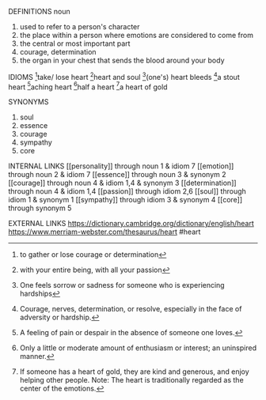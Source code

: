 DEFINITIONS
noun
1. used to refer to a person's character
2. the place within a person where emotions are considered to come from
3. the central or most important part
4. courage, determination
5. the organ in your chest that sends the blood around your body

IDIOMS
[^1]take/ lose heart
[^2]heart and soul
[^3]\(one's) heart bleeds
[^4]a stout heart
[^5]aching heart
[^6]half a heart
[^7]a heart of gold

SYNONYMS
1. soul
2. essence
3. courage
4. sympathy
5. core

INTERNAL LINKS
[[personality]] through noun 1 & idiom 7
[[emotion]] through noun 2 & idiom 7
[[essence]] through noun 3 & synonym 2
[[courage]] through noun 4 & idiom 1,4 & synonym 3
[[determination]] through noun 4 & idiom 1,4
[[passion]] through idiom 2,6
[[soul]] through idiom 1 & synonym 1 
[[sympathy]] through idiom 3 & synonym 4
[[core]] through synonym 5

EXTERNAL LINKS
https://dictionary.cambridge.org/dictionary/english/heart
https://www.merriam-webster.com/thesaurus/heart
#heart

[^1]: to gather or lose courage or determination

[^2]: with your entire being, with all your passion

[^3]: One feels sorrow or sadness for someone who is experiencing hardships

[^4]: Courage, nerves, determination, or resolve, especially in the face of adversity or hardship.

[^5]: A feeling of pain or despair in the absence of someone one loves.

[^6]: Only a little or moderate amount of enthusiasm or interest; an uninspired manner.

[^7]: If someone has a heart of gold, they are kind and generous, and enjoy helping other people. Note: The heart is traditionally regarded as the center of the emotions.
